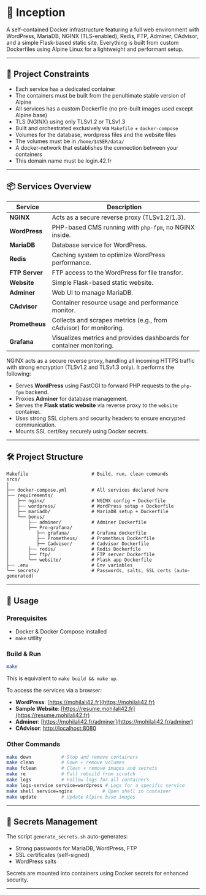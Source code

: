 # 🐳 Inception

A self-contained Docker infrastructure featuring a full web environment with WordPress, MariaDB, NGINX (TLS-enabled), Redis, FTP, Adminer, CAdvisor, and a simple Flask-based static site. Everything is built from custom Dockerfiles using Alpine Linux for a lightweight and performant setup.

---

## 📜 Project Constraints

- Each service has a dedicated container
- The containers must be built from the penultimate stable
version of Alpine 
- All services has a custom Dockerfile (no pre-built images used except Alpine base)
- TLS (NGINX) using only TLSv1.2 or TLSv1.3
- Built and orchestrated exclusively via `Makefile` + `docker-compose`
- Volumes for the database, wordpress files and the website files
- The volumes must be in `/home/$USER/data/`
- A docker-network that establishes the connection between your containers
- This domain name must be login.42.fr

---

## 📦 Services Overview

| Service        | Description                                                                 |
|----------------|-----------------------------------------------------------------------------|
| **NGINX**      | Acts as a secure reverse proxy (TLSv1.2/1.3).                               |
| **WordPress**  | PHP-based CMS running with `php-fpm`, no NGINX inside.                      |
| **MariaDB**    | Database service for WordPress.                                             |
| **Redis**      | Caching system to optimize WordPress performance.                           |
| **FTP Server** | FTP access to the WordPress for file transfor.                              |
| **Website**    | Simple Flask-based static website.                                          |
| **Adminer**    | Web UI to manage MariaDB.                                                   |
| **CAdvisor**   | Container resource usage and performance monitor.                           |
| **Prometheus** | Collects and scrapes metrics (e.g., from cAdvisor) for monitoring.          |
| **Grafana**    | Visualizes metrics and provides dashboards for container monitoring.        |


NGINX acts as a secure reverse proxy, handling all incoming HTTPS traffic with strong encryption (TLSv1.2 and TLSv1.3 only). It performs the following:

- Serves **WordPress** using FastCGI to forward PHP requests to the `php-fpm` backend.
- Proxies **Adminer** for database management.
- Serves the **Flask static website** via reverse proxy to the `website` container.
- Uses strong SSL ciphers and security headers to ensure encrypted communication.
- Mounts SSL cert/key securely using Docker secrets.

---

## 🛠️ Project Structure

```
Makefile                       # Build, run, clean commands
srcs/
│
├── docker-compose.yml         # All services declared here
├── requirements/
│   ├── nginx/                 # NGINX config + Dockerfile
│   ├── wordpress/             # WordPress setup + Dockerfile
│   ├── mariadb/               # MariaDB setup + Dockerfile
│   └── bonus/
│       ├── adminer/           # Adminer Dockerfile
│       ├── Pro-grafana/
│          ├── grafana/        # Grafana dockerfile
│          ├── Prometheus/     # Prometheus Dockerfile
│          ├── Cadvisor/       # Cadvisor Dockerfile
│       ├── redis/             # Redis Dockerfile
│       ├── ftp/               # FTP server Dockerfile
│       └── website/           # Flask app Dockerfile
├── .env                       # Env variables 
└── secrets/                   # Passwords, salts, SSL certs (auto-generated)
```

---

## 🧪 Usage

### Prerequisites

- Docker & Docker Compose installed
- `make` utility

### Build & Run

```bash
make
```

This is equivalent to `make build && make up`.

To access the services via a browser:
- **WordPress**: [https://mohilali42.fr](https://mohilali42.fr)  
- **Sample Website**: [https://resume.mohilali42.fr](https://resume.mohilali42.fr)  
- **Adminer**: [https://mohilali42.fr/adminer](https://mohilali42.fr/adminer)  
- **CAdvisor**: [http://localhost:8080](http://localhost:8080)  


### Other Commands

```bash
make down           # Stop and remove containers
make clean          # Down + remove volumes
make fclean         # Clean + remove images and secrets
make re             # Full rebuild from scratch
make logs           # Follow logs for all containers
make logs-service service=wordpress # Logs for a specific service
make shell service=nginx           # Open shell in container
make update         # Update Alpine base images
```

---

## 🔐 Secrets Management

The script `generate_secrets.sh` auto-generates:

- Strong passwords for MariaDB, WordPress, FTP
- SSL certificates (self-signed)
- WordPress salts

Secrets are mounted into containers using Docker secrets for enhanced security.

---
